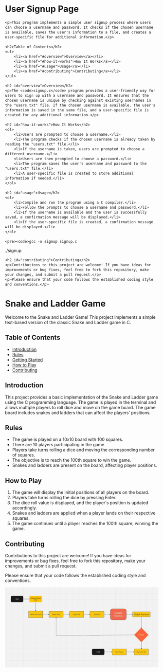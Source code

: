 <!DOCTYPE html>
<html>
<head>
    <title>User Signup Page</title>
</head>
<body>
    <h1>User Signup Page</h1>

    <p>This program implements a simple user signup process where users can choose a username and password. It checks if the chosen username is available, saves the user's information to a file, and creates a user-specific file for additional information.</p>

    <h2>Table of Contents</h2>
    <ul>
        <li><a href="#overview">Overview</a></li>
        <li><a href="#how-it-works">How It Works</a></li>
        <li><a href="#usage">Usage</a></li>
        <li><a href="#contributing">Contributing</a></li>
    </ul>

    <h2 id="overview">Overview</h2>
    <p>The <code>signup.c</code> program provides a user-friendly way for users to sign up with a username and password. It ensures that the chosen username is unique by checking against existing usernames in the "users.txt" file. If the chosen username is available, the user's information is saved in the same file, and a user-specific file is created for any additional information.</p>

    <h2 id="how-it-works">How It Works</h2>
    <ol>
        <li>Users are prompted to choose a username.</li>
        <li>The program checks if the chosen username is already taken by reading the "users.txt" file.</li>
        <li>If the username is taken, users are prompted to choose a different username.</li>
        <li>Users are then prompted to choose a password.</li>
        <li>The program saves the user's username and password to the "users.txt" file.</li>
        <li>A user-specific file is created to store additional information if needed.</li>
    </ol>

    <h2 id="usage">Usage</h2>
    <ol>
        <li>Compile and run the program using a C compiler.</li>
        <li>Follow the prompts to choose a username and password.</li>
        <li>If the username is available and the user is successfully saved, a confirmation message will be displayed.</li>
        <li>If the user-specific file is created, a confirmation message will be displayed.</li>
    </ol>

    <pre><code>gcc -o signup signup.c
./signup</code></pre>

    <h2 id="contributing">Contributing</h2>
    <p>Contributions to this project are welcome! If you have ideas for improvements or bug fixes, feel free to fork this repository, make your changes, and submit a pull request.</p>
    <p>Please ensure that your code follows the established coding style and conventions.</p>
</body>
</html>


<!DOCTYPE html>
<html>

<body>

<h1>Snake and Ladder Game</h1>
<p>Welcome to the Snake and Ladder Game! This project implements a simple text-based version of the classic Snake and Ladder game in C.</p>

<h2>Table of Contents</h2>
<ul>
    <li><a href="#introduction">Introduction</a></li>
    <li><a href="#rules">Rules</a></li>
    <li><a href="#getting-started">Getting Started</a></li>
    <li><a href="#how-to-play">How to Play</a></li>
    <li><a href="#contributing">Contributing</a></li>
</ul>

<h2 id="introduction">Introduction</h2>
<p>This project provides a basic implementation of the Snake and Ladder game using the C programming language. The game is played in the terminal and allows multiple players to roll dice and move on the game board. The game board includes snakes and ladders that can affect the players' positions.</p>

<h2 id="rules">Rules</h2>
<ul>
    <li>The game is played on a 10x10 board with 100 squares.</li>
    <li>There are 10 players participating in the game.</li>
    <li>Players take turns rolling a dice and moving the corresponding number of squares.</li>
    <li>The objective is to reach the 100th square to win the game.</li>
    <li>Snakes and ladders are present on the board, affecting player positions.</li>
</ul>


<h2 id="how-to-play">How to Play</h2>
<ol>
    <li>The game will display the initial positions of all players on the board.</li>
    <li>Players take turns rolling the dice by pressing Enter.</li>
    <li>The dice roll value is displayed, and the player's position is updated accordingly.</li>
    <li>Snakes and ladders are applied when a player lands on their respective squares.</li>
    <li>The game continues until a player reaches the 100th square, winning the game.</li>
</ol>

<h2 id="contributing">Contributing</h2>
<p>Contributions to this project are welcome! If you have ideas for improvements or bug fixes, feel free to fork this repository, make your changes, and submit a pull request.</p>
<p>Please ensure that your code follows the established coding style and conventions.</p>

<img src="https://github.com/yogi428/codewithC/blob/main/WhatsApp%20Image%202023-07-31%20at%2021.08.04.jpg"></img>

</body>
</html>
